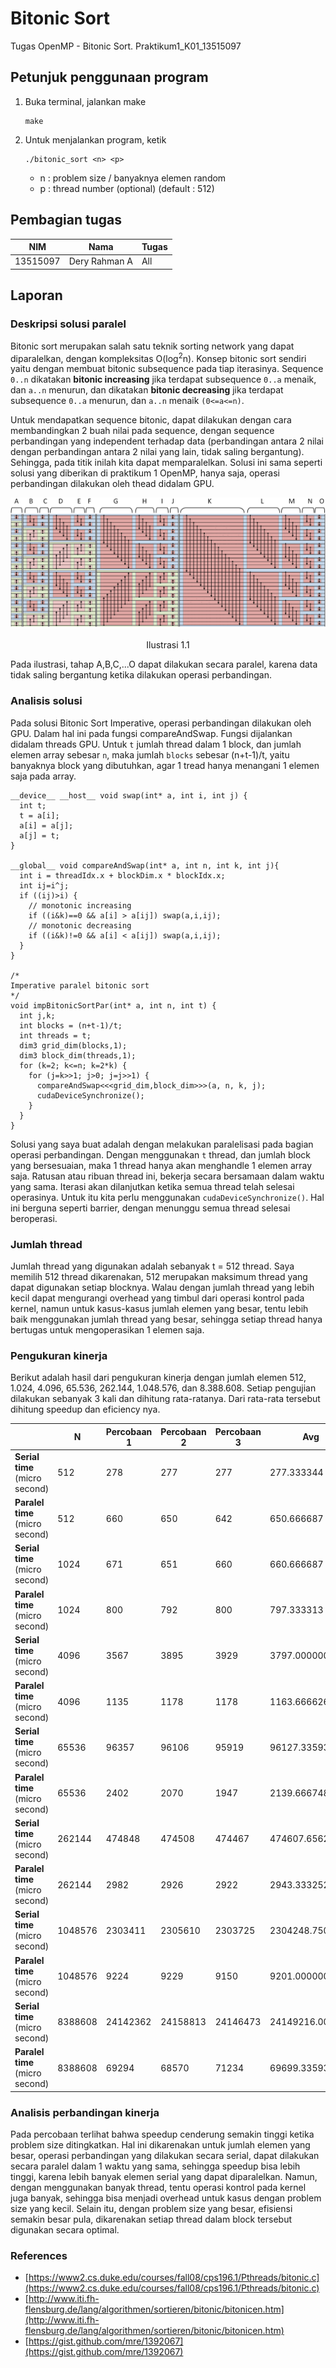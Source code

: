 # Bitonic Sort

Tugas OpenMP - Bitonic Sort. Praktikum1_K01_13515097

## Petunjuk penggunaan program

1. Buka terminal, jalankan make
    ```
    make
    ```
2. Untuk menjalankan program, ketik
    ```
    ./bitonic_sort <n> <p>
    ```
    - n : problem size / banyaknya elemen random
    - p : thread number (optional) (default : 512)

## Pembagian tugas

| NIM | Nama | Tugas |
| ------ | ------ | ------ |
| 13515097 | Dery Rahman A | All |

## Laporan

### Deskripsi solusi paralel
Bitonic sort merupakan salah satu teknik sorting network yang dapat diparalelkan, dengan kompleksitas O(log<sup>2</sup>n). Konsep bitonic sort sendiri yaitu dengan membuat bitonic subsequence pada tiap iterasinya. Sequence ``0..n`` dikatakan **bitonic increasing** jika terdapat subsequence ``0..a`` menaik, dan ``a..n`` menurun, dan dikatakan **bitonic decreasing** jika terdapat subsequence ``0..a`` menurun, dan ``a..n`` menaik ``(0<=a<=n)``.

Untuk mendapatkan sequence bitonic, dapat dilakukan dengan cara membandingkan 2 buah nilai pada sequence, dengan sequence perbandingan yang independent terhadap data (perbandingan antara 2 nilai dengan perbandingan antara 2 nilai yang lain, tidak saling bergantung). Sehingga, pada titik inilah kita dapat memparalelkan. Solusi ini sama seperti solusi yang diberikan di praktikum 1 OpenMP, hanya saja, operasi perbandingan dilakukan oleh thead didalam GPU.

<div style="text-align:center"><img src ="docs/bitonic.png" /></div>
<p style="text-align: center;">Ilustrasi 1.1</p>

Pada ilustrasi, tahap A,B,C,...O dapat dilakukan secara paralel, karena data tidak saling bergantung ketika dilakukan operasi perbandingan.

### Analisis solusi
Pada solusi Bitonic Sort Imperative, operasi perbandingan dilakukan oleh GPU. Dalam hal ini pada fungsi compareAndSwap. Fungsi dijalankan didalam threads GPU. Untuk `t` jumlah thread dalam 1 block, dan jumlah elemen array sebesar `n`, maka jumlah `blocks` sebesar (n+t-1)/t, yaitu banyaknya block yang dibutuhkan, agar 1 tread hanya menangani 1 elemen saja pada array.

```
__device__ __host__ void swap(int* a, int i, int j) {
  int t;
  t = a[i];
  a[i] = a[j];
  a[j] = t;
}

__global__ void compareAndSwap(int* a, int n, int k, int j){
  int i = threadIdx.x + blockDim.x * blockIdx.x;
  int ij=i^j;
  if ((ij)>i) {
    // monotonic increasing
    if ((i&k)==0 && a[i] > a[ij]) swap(a,i,ij);
    // monotonic decreasing
    if ((i&k)!=0 && a[i] < a[ij]) swap(a,i,ij);
  }
}

/*
Imperative paralel bitonic sort
*/
void impBitonicSortPar(int* a, int n, int t) {
  int j,k;
  int blocks = (n+t-1)/t;
  int threads = t;
  dim3 grid_dim(blocks,1);
  dim3 block_dim(threads,1);
  for (k=2; k<=n; k=2*k) {
    for (j=k>>1; j>0; j=j>>1) {
      compareAndSwap<<<grid_dim,block_dim>>>(a, n, k, j);
      cudaDeviceSynchronize();
    }
  }
}
```

Solusi yang saya buat adalah dengan melakukan paralelisasi pada bagian operasi perbandingan. Dengan menggunakan `t` thread, dan jumlah block yang bersesuaian, maka 1 thread hanya akan menghandle 1 elemen array saja. Ratusan atau ribuan thread ini, bekerja secara bersamaan dalam waktu yang sama. Iterasi akan dilanjutkan ketika semua thread telah selesai operasinya. Untuk itu kita perlu menggunakan `cudaDeviceSynchronize()`. Hal ini berguna seperti barrier, dengan menunggu semua thread selesai beroperasi.

### Jumlah thread
Jumlah thread yang digunakan adalah sebanyak t = 512 thread. Saya memilih 512 thread dikarenakan, 512 merupakan maksimum thread yang dapat digunakan setiap blocknya. Walau dengan jumlah thread yang lebih kecil dapat mengurangi  overhead yang timbul dari operasi kontrol pada kernel, namun untuk kasus-kasus jumlah elemen yang besar, tentu lebih baik menggunakan jumlah thread yang besar, sehingga setiap thread hanya bertugas untuk mengoperasikan 1 elemen saja.

### Pengukuran kinerja
Berikut adalah hasil dari pengukuran kinerja dengan jumlah elemen 512, 1.024, 4.096, 65.536, 262.144, 1.048.576, dan 8.388.608. Setiap pengujian dilakukan sebanyak 3 kali dan dihitung rata-ratanya. Dari rata-rata tersebut dihitung speedup dan eficiency nya.


| | N | Percobaan 1 | Percobaan 2 | Percobaan 3 | Avg | Speedup | Eficiency |
| ------ | ------ | ------ | ------ | ------ | ------ | ------ | ------ |
| **Serial time** (micro second) | 512 | 278 | 277 | 277 | 277.333344 | - | - |
| **Paralel time** (micro second) | 512 | 660 | 650 | 642 | 650.666687 | 0.426x | 0.083% |
| **Serial time** (micro second) | 1024 | 671 | 651 | 660 | 660.666687 | - | - |
| **Paralel time** (micro second) | 1024 | 800 | 792 | 800 | 797.333313 | 0.829x | 0.162% |
| **Serial time** (micro second) | 4096 | 3567 | 3895 | 3929 | 3797.000000 | - | - |
| **Paralel time** (micro second) | 4096 | 1135 | 1178 | 1178 | 1163.666626 | 3.263x | 0.637% |
| **Serial time** (micro second) | 65536 | 96357 | 96106 | 95919 | 96127.335938 | - | - |
| **Paralel time** (micro second) | 65536 | 2402 | 2070 | 1947 | 2139.666748 | 44.926x | 8.775% |
| **Serial time** (micro second) | 262144 | 474848 | 474508 | 474467 | 474607.656250 | - | - |
| **Paralel time** (micro second) | 262144 | 2982 | 2926 | 2922 | 2943.333252 | 161.248x | 31.494% |
| **Serial time** (micro second) | 1048576 | 2303411 | 2305610 | 2303725 | 2304248.750000 | - | - |
| **Paralel time** (micro second) | 1048576 | 9224 | 9229 | 9150 | 9201.000000 | 250.435x | 48.913% |
| **Serial time** (micro second) | 8388608 | 24142362 | 24158813 | 24146473 | 24149216.000000 | - | - |
| **Paralel time** (micro second) | 8388608 | 69294 | 68570 | 71234 | 69699.335938 | 346.477x | 67.671% |

### Analisis perbandingan kinerja
Pada percobaan  terlihat bahwa speedup cenderung semakin tinggi ketika problem size ditingkatkan. Hal ini dikarenakan untuk jumlah elemen yang besar, operasi perbandingan yang dilakukan secara serial, dapat dilakukan secara paralel dalam 1 waktu yang sama, sehingga speedup bisa lebih tinggi, karena lebih banyak elemen serial yang dapat diparalelkan. Namun, dengan menggunakan banyak thread, tentu operasi kontrol pada kernel juga banyak, sehingga bisa menjadi overhead untuk kasus dengan problem size yang kecil. Selain itu, dengan problem size yang besar, efisiensi semakin besar pula, dikarenakan setiap thread dalam block tersebut digunakan secara optimal.

### References
- [https://www2.cs.duke.edu/courses/fall08/cps196.1/Pthreads/bitonic.c](https://www2.cs.duke.edu/courses/fall08/cps196.1/Pthreads/bitonic.c)
- [http://www.iti.fh-flensburg.de/lang/algorithmen/sortieren/bitonic/bitonicen.htm](http://www.iti.fh-flensburg.de/lang/algorithmen/sortieren/bitonic/bitonicen.htm)
- [https://gist.github.com/mre/1392067](https://gist.github.com/mre/1392067)
